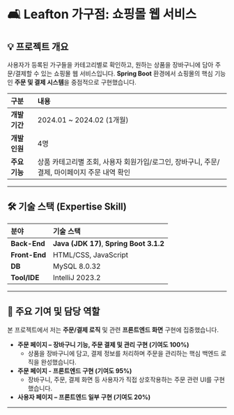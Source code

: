 # 🛋️ Leafton 가구점: 쇼핑몰 웹 서비스

## 💡 프로젝트 개요
사용자가 등록된 가구들을 카테고리별로 확인하고, 원하는 상품을 장바구니에 담아 주문/결제할 수 있는 쇼핑몰 웹 서비스입니다. **Spring Boot** 환경에서 쇼핑몰의 핵심 기능인 **주문 및 결제 시스템**을 중점적으로 구현했습니다.

| 구분 | 내용 |
| :--- | :--- |
| **개발 기간** | 2024.01 ~ 2024.02 (1개월) |
| **개발 인원** | 4명 |
| **주요 기능** | 상품 카테고리별 조회, 사용자 회원가입/로그인, 장바구니, 주문/결제, 마이페이지 주문 내역 확인 |

---

## 🛠️ 기술 스택 (Expertise Skill)

| 분야 | 기술 스택 |
| :--- | :--- |
| **Back-End** | **Java (JDK 17)**, **Spring Boot 3.1.2** |
| **Front-End** | HTML/CSS, JavaScript |
| **DB** | MySQL 8.0.32 |
| **Tool/IDE** | IntelliJ 2023.2 |

---

## 🎯 주요 기여 및 담당 역할

본 프로젝트에서 저는 **주문/결제 로직** 및 관련 **프론트엔드 화면** 구현에 집중했습니다.

* **주문 페이지 – 장바구니 기능, 주문 결제 및 관리 구현 (기여도 100%)**
    * 상품을 장바구니에 담고, 결제 정보를 처리하며 주문을 관리하는 핵심 백엔드 로직을 완성했습니다.
* **주문 페이지 - 프론트엔드 구현 (기여도 95%)**
    * 장바구니, 주문, 결제 화면 등 사용자가 직접 상호작용하는 주문 관련 UI를 구현했습니다.
* **사용자 페이지 – 프론트엔드 일부 구현 (기여도 20%)**


---

